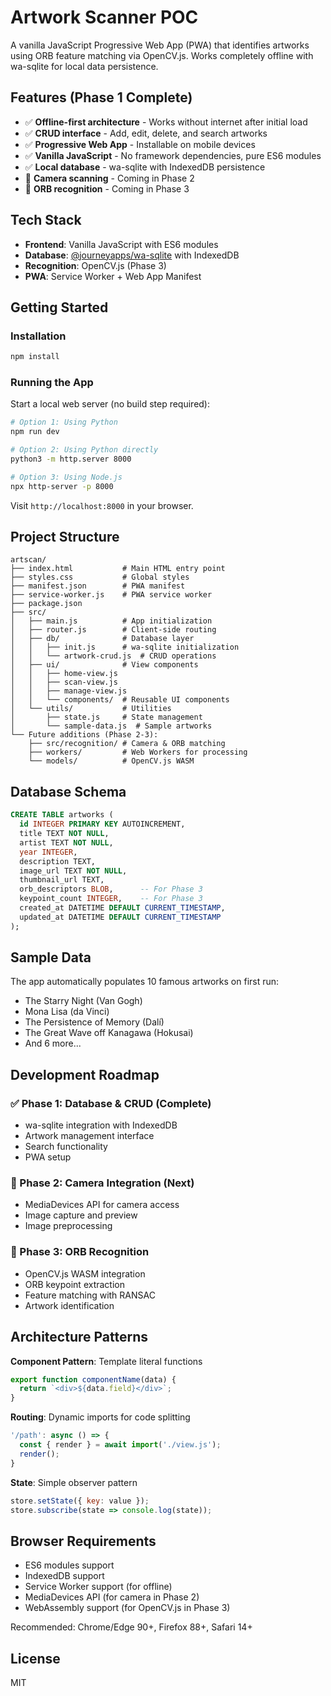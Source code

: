 # Artwork Scanner POC

A vanilla JavaScript Progressive Web App (PWA) that identifies artworks using ORB feature matching via OpenCV.js. Works completely offline with wa-sqlite for local data persistence.

## Features (Phase 1 Complete)

- ✅ **Offline-first architecture** - Works without internet after initial load
- ✅ **CRUD interface** - Add, edit, delete, and search artworks
- ✅ **Progressive Web App** - Installable on mobile devices
- ✅ **Vanilla JavaScript** - No framework dependencies, pure ES6 modules
- ✅ **Local database** - wa-sqlite with IndexedDB persistence
- 🚧 **Camera scanning** - Coming in Phase 2
- 🚧 **ORB recognition** - Coming in Phase 3

## Tech Stack

- **Frontend**: Vanilla JavaScript with ES6 modules
- **Database**: [@journeyapps/wa-sqlite](https://www.npmjs.com/package/@journeyapps/wa-sqlite) with IndexedDB
- **Recognition**: OpenCV.js (Phase 3)
- **PWA**: Service Worker + Web App Manifest

## Getting Started

### Installation

```bash
npm install
```

### Running the App

Start a local web server (no build step required):

```bash
# Option 1: Using Python
npm run dev

# Option 2: Using Python directly
python3 -m http.server 8000

# Option 3: Using Node.js
npx http-server -p 8000
```

Visit `http://localhost:8000` in your browser.

## Project Structure

```
artscan/
├── index.html           # Main HTML entry point
├── styles.css           # Global styles
├── manifest.json        # PWA manifest
├── service-worker.js    # PWA service worker
├── package.json
├── src/
│   ├── main.js          # App initialization
│   ├── router.js        # Client-side routing
│   ├── db/              # Database layer
│   │   ├── init.js      # wa-sqlite initialization
│   │   └── artwork-crud.js  # CRUD operations
│   ├── ui/              # View components
│   │   ├── home-view.js
│   │   ├── scan-view.js
│   │   ├── manage-view.js
│   │   └── components/  # Reusable UI components
│   └── utils/           # Utilities
│       ├── state.js     # State management
│       └── sample-data.js  # Sample artworks
└── Future additions (Phase 2-3):
    ├── src/recognition/ # Camera & ORB matching
    ├── workers/         # Web Workers for processing
    └── models/          # OpenCV.js WASM
```

## Database Schema

```sql
CREATE TABLE artworks (
  id INTEGER PRIMARY KEY AUTOINCREMENT,
  title TEXT NOT NULL,
  artist TEXT NOT NULL,
  year INTEGER,
  description TEXT,
  image_url TEXT NOT NULL,
  thumbnail_url TEXT,
  orb_descriptors BLOB,      -- For Phase 3
  keypoint_count INTEGER,    -- For Phase 3
  created_at DATETIME DEFAULT CURRENT_TIMESTAMP,
  updated_at DATETIME DEFAULT CURRENT_TIMESTAMP
);
```

## Sample Data

The app automatically populates 10 famous artworks on first run:
- The Starry Night (Van Gogh)
- Mona Lisa (da Vinci)
- The Persistence of Memory (Dalí)
- The Great Wave off Kanagawa (Hokusai)
- And 6 more...

## Development Roadmap

### ✅ Phase 1: Database & CRUD (Complete)
- wa-sqlite integration with IndexedDB
- Artwork management interface
- Search functionality
- PWA setup

### 🚧 Phase 2: Camera Integration (Next)
- MediaDevices API for camera access
- Image capture and preview
- Image preprocessing

### 🚧 Phase 3: ORB Recognition
- OpenCV.js WASM integration
- ORB keypoint extraction
- Feature matching with RANSAC
- Artwork identification

## Architecture Patterns

**Component Pattern**: Template literal functions
```javascript
export function componentName(data) {
  return `<div>${data.field}</div>`;
}
```

**Routing**: Dynamic imports for code splitting
```javascript
'/path': async () => {
  const { render } = await import('./view.js');
  render();
}
```

**State**: Simple observer pattern
```javascript
store.setState({ key: value });
store.subscribe(state => console.log(state));
```

## Browser Requirements

- ES6 modules support
- IndexedDB support
- Service Worker support (for offline)
- MediaDevices API (for camera in Phase 2)
- WebAssembly support (for OpenCV.js in Phase 3)

Recommended: Chrome/Edge 90+, Firefox 88+, Safari 14+

## License

MIT
